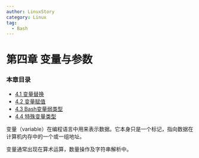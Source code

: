 ```yaml
---
author: LinuxStory
category: Linux
tag:
  - Bash
---
```

# 第四章 变量与参数

### 本章目录
- [4.1 变量替换](04_1_variable_substitution.md)
- [4.2 变量赋值](04_2_variable_assignment.md)
- [4.3 Bash变量弱类型](04_3_bash_variables_are_untyped.md)
- [4.4 特殊变量类型](04_4_special_variable_types.md)

变量（variable）在编程语言中用来表示数据。它本身只是一个标记，指向数据在计算机内存中的一个或一组地址。

变量通常出现在算术运算，数量操作及字符串解析中。

